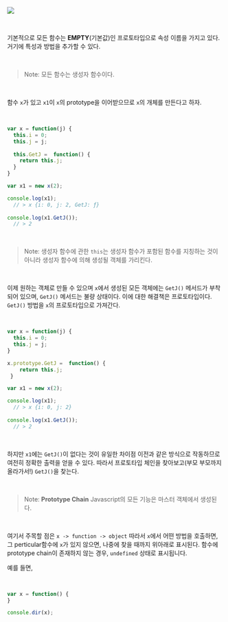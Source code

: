 ![](https://process.filestackapi.com/cache=expiry:max/resize=width:1050/4JH9hR06Q2Sm1Ftf7kfa)

<br>

기본적으로 모든 함수는 **EMPTY**(기본값)인 프로토타입으로 속성 이름을 가지고 있다. 거기에 특성과 방법을 추가할 수 있다.

<br>

> Note: 모든 함수는 생성자 함수이다.

<br>

함수 `x`가 있고 `x1`이 `x`의 prototype을 이어받으므로 `x`의 개체를 만든다고 하자.

<br>

```js
var x = function(j) {
  this.i = 0;
  this.j = j;
  
  this.GetJ =  function() {
  	return this.j;
  }
}

var x1 = new x(2);

console.log(x1); 
  // > x {i: 0, j: 2, GetJ: ƒ}
 
console.log(x1.GetJ());
  // > 2
```

<br>

> Note: 생성자 함수에 관한 `this`는 생성자 함수가 포함된 함수를 지칭하는 것이 아니라 생성자 함수에 의해 생성될 객체를 가리킨다.

<br>

이제 원하는 객체로 만들 수 있으며 `x`에서 생성된 모든 객체에는 `GetJ()` 메서드가 부착되어 있으며, `GetJ()` 메서드는 불량 상태이다. 이에 대한 해결책은 프로토타입이다. `GetJ()` 방법을 `x`의 프로토타입으로 가져간다.

<br>

```js
var x = function(j) {
  this.i = 0;
  this.j = j;
}

x.prototype.GetJ =  function() {
  	return this.j;
 }

var x1 = new x(2);

console.log(x1); 
  // > x {i: 0, j: 2}
 
console.log(x1.GetJ());
  // > 2
```

<br>

하지만 `x1`에는 `GetJ()`이 없다는 것이 유일한 차이점 이전과 같은 방식으로 작동하므로 여전히 정확한 출력을 얻을 수 있다. 따라서 프로토타입 체인을 찾아보고(부모 부모까지 올라가서!) `GetJ()`을 찾는다.

<br>

> Note: **Prototype Chain** Javascript의 모든 기능은 마스터 객체에서 생성된다.

<br>

여기서 주목할 점은 `x -> function -> object`
따라서 `x`에서 어떤 방법을 호출하면, 그 perticular함수에 `x`가 있지 않으면, 나중에 찾을 때까지 위아래로 표시된다.
함수에 prototype chain이 존재하지 않는 경우, `undefined` 상태로 표시됩니다.

예를 들면,

<br>

```js
var x = function() {
}

console.dir(x);
```